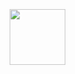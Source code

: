 <div id="header" align="center">
  <img src="https://media.giphy.com/media/v1.Y2lkPTc5MGI3NjExbmhkMTZzbXQxbDFudzJvcGFrMnplcjVwMmEzeW8wZmp2NDdxdndldiZlcD12MV9pbnRlcm5hbF9naWZfYnlfaWQmY3Q9cw/3kPDmoWdBpQPNhCnUG/giphy.gif" width="100"/>
</div>
